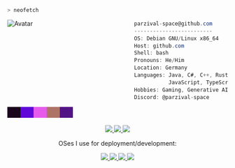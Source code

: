 ```zsh
> neofetch
```

<a href="https://parzival.space">
  <img align="left" src="https://github.com/parzival-space.png" alt="Avatar" width="290"/>
</a>

```csharp
parzival-space@github.com
-------------------------
OS: Debian GNU/Linux x86_64
Host: github.com
Shell: bash
Pronouns: He/Him
Location: Germany
Languages: Java, C#, C++, Rust,
           JavaScript, TypeScript...
Hobbies: Gaming, Generative AI, 3D Printing, Hardware Hacking
Discord: @parzival-space
```

<p align="left">
  <img
    alt=""
    src="images/19061d.png"
    width="30"
    height="25"
  /><img
    alt=""
    src="images/5f08d8.png"
    width="30"
    height="25"
  /><img
    alt=""
    src="images/e65bec.png"
    width="30"
    height="25"
  /><img
    alt=""
    src="images/ae7367.png"
    width="30"
    height="25"
  /><img
    alt=""
    src="images/531385.png"
    width="30"
    height="25"
  />
</p>

<p align="center" width="100%">
  <a href="javascript:void(0)" width="32%">
    <img
      src="http://github-profile-summary-cards.vercel.app/api/cards/most-commit-language?username=parzival-space&theme=github_dark"
    />
  </a>
  <a href="javascript:void(0)" width="32%">
    <img
      src="http://github-profile-summary-cards.vercel.app/api/cards/productive-time?username=parzival-space&theme=github_dark&utcOffset=1"
    />
  </a>
  <a href="javascript:void(0)" width="32%">
    <img
      src="http://github-profile-summary-cards.vercel.app/api/cards/stats?username=parzival-space&theme=github_dark"
    />
  </a>
</p>

<p align="center">
  OSes I use for deployment/development:
</p>
<p align="center">
  <a href="https://www.debian.org/" target="_blank">
    <img src="https://img.shields.io/badge/Debian-A81D33?style=for-the-badge&logo=ubuntu&logoColor=white">
  </a>
  <a href="https://ubuntu.com/" target="_blank">
    <img src="https://img.shields.io/badge/Ubuntu-E95420?style=for-the-badge&logo=ubuntu&logoColor=white">
  </a>
  <a href="https://alpinelinux.org/" target="_blank">
    <img src="https://img.shields.io/badge/Alpine-0D597F?style=for-the-badge&logo=Manjaro&logoColor=white">
  </a>
  <a href="https://www.microsoft.com/de-de/windows" target="_blank">
    <img src="https://img.shields.io/badge/Windows-0078D6?logo=windows&logoColor=fff&style=for-the-badge">
  </a>
</p>
